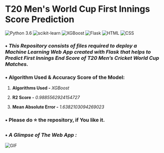 # **T20 Men's World Cup First Innings Score Prediction**
![Python 3.6](https://img.shields.io/badge/Python-3.6-brightgreen.svg) ![scikit-learn](https://img.shields.io/badge/Library-Scikit_Learn-orange.svg) ![XGBoost](https://img.shields.io/badge/Library-XGBoost-blue.svg) ![Flask](https://img.shields.io/badge/Framework-Flask-critical.svg) ![HTML](https://img.shields.io/badge/HTML-5.0-informational.svg) ![CSS](https://img.shields.io/badge/CSS-3.0-ff69b4.svg)



### • _This Repository consists of files required to deploy a **Machine Learning Web App** created with **Flask** that helps to **Predict First Innings End Score of T20 Men’s Cricket World Cup Matches.**_

### • **Algorithm Used & Accuracy Score of the Model:**

1. **Algorithms Used -** _XGBoost_

2. **R2 Score -** _0.9885562924154727_

3. **Mean Absolute Error -** _1.6382103094269023_

### • **Please do ⭐ the repository, if You like it.**

### • **_A Glimpse of The Web App :_**

 ![GIF](readme_resources/Preview.gif)
 
